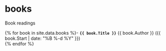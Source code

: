 # books
Book readings

{% for book in site.data.books %}- **`{{ book.Title }}`** {{ book.Author }} ({{ book.Start | date: "%B %-d %Y" }})  
{% endfor %}

<script type="text/javascript">
document.querySelector('body').classList.add('markdown-body');
</script>
